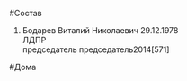#Состав  
1. Бодарев Виталий Николаевич 29.12.1978  
    ЛДПР  
    председатель председатель2014[571]  
  
#Дома  
